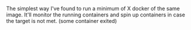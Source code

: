 The simplest way I've found to run a minimum of X docker of the same image.
It'll monitor the running containers and spin up containers in case the target is not met. (some container exited)
